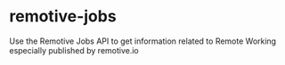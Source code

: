 # remotive-jobs
Use the Remotive Jobs API to get information related to Remote Working especially published by remotive.io
